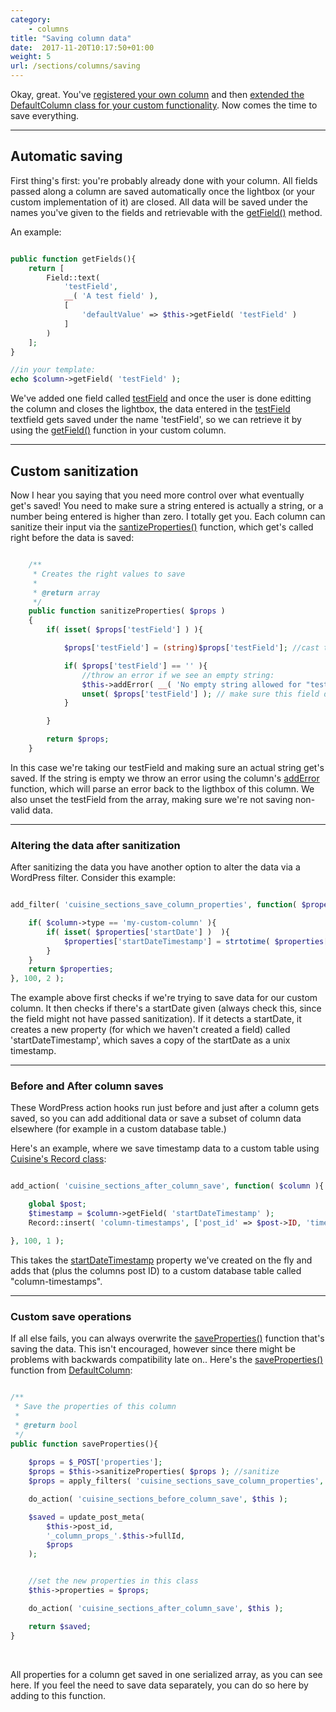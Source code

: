 ```yaml
---
category:
    - columns
title: "Saving column data"
date:  2017-11-20T10:17:50+01:00
weight: 5
url: /sections/columns/saving
---
```


Okay, great. You've [registered your own column](/sections/columns/creating) and then [extended the DefaultColumn class for your custom functionality](/sections/columns/extending). Now comes the time to save everything.

---

## Automatic saving
First thing's first: you're probably already done with your column. All fields passed along a column are saved automatically once the lightbox (or your custom implementation of it) are closed. All data will be saved under the names you've given to the fields and retrievable with the <ins>getField()</ins> method.

An example:
```php

public function getFields(){
    return [
        Field::text( 
            'testField', 
            __( 'A test field' ), 
            [ 
                'defaultValue' => $this->getField( 'testField' )
            ]
        )
    ];
}

//in your template:
echo $column->getField( 'testField' );
```

We've added one field called <ins>testField</ins> and once the user is done editting the column and closes the lightbox, the data entered in the <ins>testField</ins> textfield gets saved under the name 'testField', so we can retrieve it by using the <ins>getField()</ins> function in your custom column.

---

## Custom sanitization

Now I hear you saying that you need more control over what eventually get's saved! You need to make sure a string entered is actually a string, or a number being entered is higher than zero. I totally get you. Each column can sanitize their input via the <ins>santizeProperties()</ins> function, which get's called right before the data is saved:

```php

    /**
	 * Creates the right values to save
	 * 
	 * @return array
	 */
	public function sanitizeProperties( $props )
	{
        if( isset( $props['testField'] ) ){

            $props['testField'] = (string)$props['testField']; //cast to a string

            if( $props['testField'] == '' ){
                //throw an error if we see an empty string:
                $this->addError( __( 'No empty string allowed for "test field" ' ) );
                unset( $props['testField'] ); // make sure this field doesn't get saved.
            }

        }

		return $props;
    }
```

In this case we're taking our testField and making sure an actual string get's saved. If the string is empty we throw an error using the column's <ins>addError</ins> function, which will parse an error back to the ligthbox of this column. We also unset the testField from the array, making sure we're not saving non-valid data.

---

### Altering the data after sanitization

After sanitizing the data you have another option to alter the data via a WordPress filter. Consider this example:

```php

add_filter( 'cuisine_sections_save_column_properties', function( $properties, $column ){

    if( $column->type == 'my-custom-column' ){
        if( isset( $properties['startDate'] )  ){
            $properties['startDateTimestamp'] = strtotime( $properties['startDate'] );
        }
    }
    return $properties;
}, 100, 2 );
```
The example above first checks if we're trying to save data for our custom column. It then checks if there's a startDate given (always check this, since the field might not have passed sanitization). If it detects a startDate, it creates a new property (for which we haven't created a field) called 'startDateTimestamp', which saves a copy of the startDate as a unix timestamp.

---

### Before and After column saves

These WordPress action hooks run just before and just after a column gets saved, so you can add additional data or save a subset of column data elsewhere (for example in a custom database table.)

Here's an example, where we save timestamp data to a custom table using [Cuisine's Record class](/core/database/record):

```php

add_action( 'cuisine_sections_after_column_save', function( $column ){

    global $post;
    $timestamp = $column->getField( 'startDateTimestamp' );
    Record::insert( 'column-timestamps', ['post_id' => $post->ID, 'timestamp' => $timestamp ]);

}, 100, 1 );
```

This takes the <ins>startDateTimestamp</ins> property we've created on the fly and adds that (plus the columns post ID) to a custom database table called "column-timestamps".

---

### Custom save operations

If all else fails, you can always overwrite the <ins>saveProperties()</ins> function that's saving the data. This isn't encouraged, however since there might be problems with backwards compatibility late on..
Here's the <ins>saveProperties()</ins> function from <ins>DefaultColumn</ins>:

```php

/**
 * Save the properties of this column
 * 
 * @return bool
 */
public function saveProperties(){
    
    $props = $_POST['properties'];
    $props = $this->sanitizeProperties( $props ); //sanitize
    $props = apply_filters( 'cuisine_sections_save_column_properties', $props, $this ); //then filter

    do_action( 'cuisine_sections_before_column_save', $this );

    $saved = update_post_meta(
        $this->post_id,
        '_column_props_'.$this->fullId,
        $props
    );


    //set the new properties in this class
    $this->properties = $props;

    do_action( 'cuisine_sections_after_column_save', $this );

    return $saved;
}

```
<br/>

All properties for a column get saved in one serialized array, as you can see here. If you feel the need to save data separately, you can do so here by adding to this function.

<br/>


